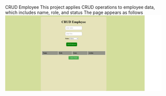 CRUD Employee
This project applies CRUD operations to employee data, which includes name, role, and status
The page appears as follows
![image alt](https://github.com/badria5/CRUD-Employee/blob/a00fd265b2a6ac2393b7163a2651f4127ded5ae2/screen1.png)
